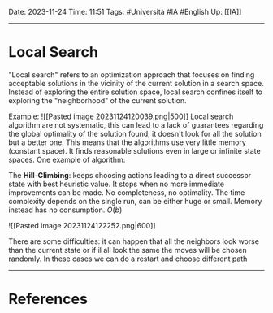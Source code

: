 Date: 2023-11-24
Time: 11:51
Tags: #Università #IA #English 
Up: [[IA]]

---
# Local Search

"Local search" refers to an optimization approach that focuses on finding acceptable solutions in the vicinity of the current solution in a search space. Instead of exploring the entire solution space, local search confines itself to exploring the "neighborhood" of the current solution.

Example:
![[Pasted image 20231124120039.png|500]]
Local search algorithm are not systematic, this can lead to a lack of guarantees regarding the global optimality of the solution found, it doesn't look for all the solution but a better one. This means that the algorithms use very little memory (constant space). It finds reasonable solutions even in large or infinite state spaces. One example of algorithm: 

The **Hill-Climbing**:
keeps choosing actions leading to a direct successor state with best heuristic value. It stops when no more immediate improvements can be made.
No completeness, no optimality.
The time complexity depends on the single run, can be either huge or small. Memory instead has no consumption. $O(b)$

![[Pasted image 20231124122252.png|600]]

There are some difficulties: it can happen that all the neighbors look worse than the current state or if il all look the same the moves will be chosen randomly. In these cases we can do a restart and choose different path


---
# References
